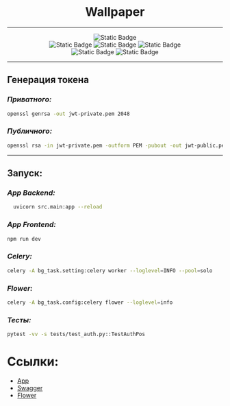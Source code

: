 <div align="center">
    <h1>Wallpaper</h1>
</div>

---
<div align="center">
    <img alt="Static Badge" src="https://img.shields.io/badge/-Python_3.12-%23354D73?style=flat&logo=python&labelColor=%231C1C1C">
    <br>
    <img alt="Static Badge" src="https://img.shields.io/badge/-FastApi_0.112.2-%23009B77?style=flat&logo=fastapi&labelColor=%231C1C1C">
    <img alt="Static Badge" src="https://img.shields.io/badge/-SQLAlchemy_2.0.34-%23009B77?style=flat&logo=sqlalchemy&labelColor=%231C1C1C">
    <img alt="Static Badge" src="https://img.shields.io/badge/-Celery_5.4.0-%23009B77?style=flat&logo=celery&labelColor=%231C1C1C">
    <br>
    <img alt="Static Badge" src="https://img.shields.io/badge/-Redis_5.0.8-%23D53032?style=flat&logo=redis&labelColor=%231C1C1C">
    <img alt="Static Badge" src="https://img.shields.io/badge/-PyDantic_2.9.0-%23FF0033?style=flat&logo=pydantic&labelColor=%231C1C1C">
</div>

---

## Генерация токена
### *Приватного:*
```bash
openssl genrsa -out jwt-private.pem 2048 
```
### *Публичного:*
```bash
openssl rsa -in jwt-private.pem -outform PEM -pubout -out jwt-public.pem 
```

---

## Запуск:
### *App Backend:*
```bash
  uvicorn src.main:app --reload
```
### *App Frontend:* 
```bash
npm run dev
```
### *Celery:*
```bash
celery -A bg_task.setting:celery worker --loglevel=INFO --pool=solo
```
### *Flower:*
```bash
celery -A bg_task.config:celery flower --loglevel=info
```
### *Тесты:*
```bash
pytest -vv -s tests/test_auth.py::TestAuthPos 
```
# Ссылки:
* [App](http://localhost:5173)
* [Swagger](http://localhost:8000/docs)
* [Flower](http://localhost:5555/)
